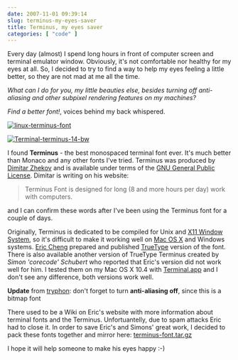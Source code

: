 ```yaml
---
date: 2007-11-01 09:39:14
slug: terminus-my-eyes-saver
title: Terminus, my eyes saver
categories: [ "code" ]
---
```


Every day (almost) I spend long hours in front of computer screen and terminal emulator window. Obviously, it's not comfortable nor healthy for my eyes at all. So, I decided to try to find a way to help my eyes feeling a little better, so they are not mad at me all the time.





_What can I do for you, my little beauties else, besides turning off anti-aliasing and other subpixel rendering features on my machines?_





_Find a better font!_, voices behind my back whispered.









[![linux-terminus-font](http://farm3.static.flickr.com/2241/1812485011_55686cda81_t.jpg)](http://www.flickr.com/photos/mloskot/1812485011/)




[![Terminal-terminus-14-bw](http://farm3.static.flickr.com/2093/1797621051_101d5b2397_t.jpg)](http://www.flickr.com/photos/mloskot/1797621051/)





I found **Terminus** - the best monospaced terminal font ever. It's much better than Monaco and any other fonts I've tried. Terminus was produced by [Dimitar Zhekov](http://www.is-vn.bg/hamster/jimmy-en.html) and is available under terms of the [GNU General Public License](http://www.opensource.org/licenses/gpl-license.php). Dimitar is writing on his website:


> Terminus Font is designed for long (8 and more hours per day) work with computers.


and I can confirm these words after I've been using the Terminus font for a couple of days.


 


Originally, Terminus is dedicated to be compiled for Unix and [X11 Window System](http://en.wikipedia.org/wiki/X11), so it's difficult to make it working well on [Mac OS X](http://en.wikipedia.org/wiki/Mac_OS_X) and Windows systems. [Eric Cheng](http://fractal.csie.org/~eric/wiki/Terminus_font) prepared and published [TrueType](http://en.wikipedia.org/wiki/TrueType) version of the font. There is also available another version of TrueType Terminus created by _Simon 'corecode' Schubert_ who reported that Eric's version did not work well for him. I tested them on my Mac OS X 10.4 with [Terminal.app](http://en.wikipedia.org/wiki/Terminal_(application)) and I don't see any difference, both versions work well.





**Update** from [tryphon](/?p=223#comment-2302): don't forget to turn **anti-aliasing off**, since this is a bitmap font





There used to be a Wiki on Eric's website with more information about terminal fonts and the Terminus. Unfortuantelly, due to spam attacks Eric had to close it. In order to save Eric's and Simons' great work, I decided to pack these fonts together and mirror here: [terminus-font.tar.gz](/download/tools/terminus-font.tar.gz)





I hope it will help someone to make his eyes happy :-)
